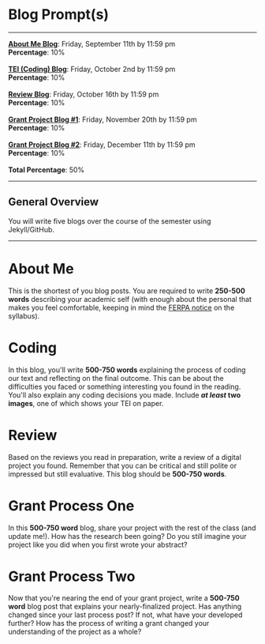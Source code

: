 # Blog Prompt(s)

_____


**[About Me Blog](#about-me)**: Friday, September 11th by 11:59 pm 
<br /> **Percentage**: 10%
<br /> <br/>
**[TEI (Coding) Blog](#coding)**: Friday, October 2nd by 11:59 pm
<br />**Percentage**: 10%
<br /> <br/>
**[Review Blog](#review)**: Friday, October 16th by 11:59 pm
<br />**Percentage**: 10%
<br /> <br/>
**[Grant Project Blog #1](#grant-process-one)**: Friday, November 20th by 11:59 pm
<br />**Percentage**: 10%
<br /> <br/>
**[Grant Project Blog #2](#grant-process-two)**: Friday, December 11th by 11:59 pm
<br />**Percentage**: 10%
<br /> <br/>
**Total Percentage**: 50%

_____

## General Overview

You will write five blogs over the course of the semester using Jekyll/GitHub. 

_____


# About Me

This is the shortest of you blog posts. You are required to write **250-500 words** describing your academic self (with enough about the personal that makes you feel comfortable, keeping in mind the [FERPA notice](https://deanna-stover.github.io/coursesCNU/2020/engl350fall2020/##ferpa) on the syllabus). 

# Coding

In this blog, you'll write **500-750 words** explaining the process of coding our text and reflecting on the final outcome. This can be about the difficulties you faced or something interesting you found in the reading. You'll also explain any coding decisions you made. Include ***at least* two images**, one of which shows your TEI on paper. 

# Review

Based on the reviews you read in preparation, write a review of a digital project you found. Remember that you can be critical and still polite or impressed but still evaluative. This blog should be **500-750 words**. 

# Grant Process One

In this **500-750 word** blog, share your project with the rest of the class (and update me!). How has the research been going? Do you still imagine your project like you did when you first wrote your abstract? 

# Grant Process Two

Now that you're nearing the end of your grant project, write a **500-750 word** blog post that explains your nearly-finalized project. Has anything changed since your last process post? If not, what have your developed further? How has the process of writing a grant changed your understanding of the project as a whole?

